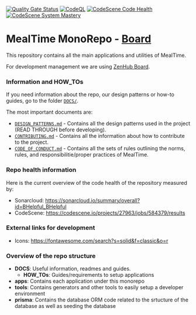 [![Quality Gate Status](https://sonarcloud.io/api/project_badges/measure?project=BHelpful_BHelpful&metric=alert_status)](https://sonarcloud.io/summary/new_code?id=BHelpful_BHelpful)
[![CodeQL](https://github.com/BHelpful/BHelpful/actions/workflows/codeql-analysis.yml/badge.svg)](https://github.com/BHelpful/BHelpful/actions/workflows/codeql-analysis.yml)
[![CodeScene Code Health](https://codescene.io/projects/27963/status-badges/code-health)](https://codescene.io/projects/27963)
[![CodeScene System Mastery](https://codescene.io/projects/27963/status-badges/system-mastery)](https://codescene.io/projects/27963)

# MealTime MonoRepo - [Board](https://app.zenhub.com/workspaces/mealtime-63451d87af35b0d2cfc42e0c/board)

This repository contains all the main applications and utilities of MealTime.

For development management we are using [ZenHub Board](https://app.zenhub.com/workspaces/mealtime-63451d87af35b0d2cfc42e0c/board).

### Information and HOW_TOs

If you need information about the repo, our design patterns or how-to guides, go to the folder [`DOCS/`](https://github.com/BHelpful/BHelpful/tree/master/DOCS/).

The most important documents are:

- [`DESIGN_PATTERNS.md`](https://github.com/BHelpful/MealTime/blob/master/DOCS/DESIGN_PATTERNS.md) - Contains all the design patterns used in the project (READ THROUGH before developing).
- [`CONTRIBUTING.md`](https://github.com/BHelpful/MealTime/blob/master/DOCS/CONTRIBUTING.md) - Contains all the information about how to contribute to the project.
- [`CODE_OF_CONDUCT.md`](https://github.com/BHelpful/MealTime/blob/master/DOCS/CODE_OF_CONDUCT.md) - Contains all the sets of rules outlining the norms, rules, and responsibilitie/proper practices of MealTime.


### Repo health information

Here is the current overview of the code health of the repository measured by:

- Sonarcloud: https://sonarcloud.io/summary/overall?id=BHelpful_BHelpful
- CodeScene: https://codescene.io/projects/27963/jobs/584379/results

### External links for development
-	Icons: https://fontawesome.com/search?s=solid&f=classic&o=r

### Overview of the repo structure

- **DOCS**: Useful information, readmes and guides.
  - **HOW_TOs**: Guides/requirements to setup applications
- **apps**: Contains each application under this monorepo
- **tools**: Contains generators and other tools to easily setup a developer environment
- **prisma**: Contains the database ORM code related to the srtucture of the database as well as seeding the database
